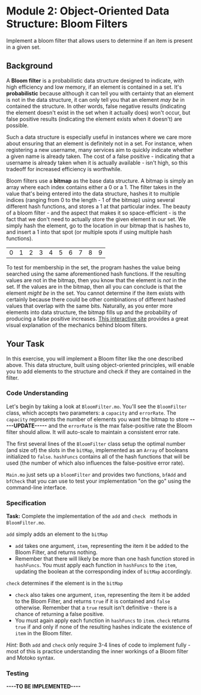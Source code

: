 # Module 2: Object-Oriented Data Structure: Bloom Filters

Implement a bloom filter that allows users to determine if an item is present in a given set.

## Background

A **Bloom filter** is a probabilistic data structure designed to indicate, with high efficiency and low memory, if an element is contained in a set. It's **probabilistic** because although it can tell you with certainty that an element is not in the data structure, it can only tell you that an element *may be* in contained the structure. In other words, false negative results (indicating the element doesn't exist in the set when it actually does) won't occur, but false positive results (indicating the element exists when it doesn't) are possible. 

Such a data structure is especially useful in instances where we care more about ensuring that an element is definitely not in a set. For instance, when registering a new username, many services aim to quickly indicate whether a given name is already taken.  The cost of a false positive - indicating that a username is already taken when it is actually available - isn't high, so this tradeoff for increased efficiency is worthwhile.

Bloom filters use a **bitmap** as the base data structure. A bitmap is simply an array where each index contains either a 0 or a 1. The filter takes in the value that's being entered into the data structure, hashes it to multiple indices (ranging from 0 to the length - 1 of the bitmap) using several different hash functions, and stores a 1 at that particular index. The beauty of a bloom filter - and the aspect that makes it so space-efficient - is the fact that we don't need to actually store the given element in our set. We simply hash the element, go to the location in our bitmap that is hashes to, and insert a 1 into that spot (or multiple spots if using multiple hash functions).

|      |      |      |      |      |      |      |      |      |      |
| ---- | ---- | ---- | ---- | ---- | ---- | ---- | ---- | ---- | ---- |
| 0    | 1    | 2    | 3    | 4    | 5    | 6    | 7    | 8    | 9    |

To test for membership in the set, the program hashes the value being searched using the same aforementioned hash functions. If the resulting values are not in the bitmap, then you know that the element is *not* in the set. If the values are in the bitmap, then all you can conclude is that the element *might be* in the set. You cannot determine if the item exists with certainly because there could be other combinations of different hashed values that overlap with the same bits. Naturally, as you enter more elements into data structure, the bitmap fills up and the probability of producing a false positive increases. [This interactive site](https://llimllib.github.io/bloomfilter-tutorial/) provides a great visual explanation of the mechanics behind bloom filters. 

## Your Task

In this exercise, you will implement a Bloom filter like the one described above. This data structure, built using object-oriented principles, will enable you to add elements to the structure and check if they are contained in the filter.

### Code Understanding

Let's begin by taking a look at `BloomFilter.mo`. You'll see the `BloomFilter` class, which accepts two parameters: a `capacity` and `errorRate`. The `capacity` represents the number of elements you want the bitmap to store **-----UPDATE-----** and the `errorRate` is the max false-positive rate the Bloom filter should allow. It will auto-scale to maintain a consistent error rate. 

The first several lines of the `BloomFilter` class setup the optimal number (and size of) the slots in the `bitMap`, implemented as an `Array` of booleans initialized to `false`. `hashFuncs` contains all of the hash functions that will be used (the number of which also influences the false-positive error rate).

`Main.mo` just sets up a `bloomFilter` and provides two functions, `bfAdd` and `bfCheck` that you can use to test your implementation "on the go" using the command-line interface.

### Specification

**Task:** Complete the implementation of the `add` and `check ` methods in `BloomFilter.mo`.

`add` simply adds an element to the `bitMap`

* `add` takes one argument, `item`, representing the item it be added to the Bloom Filter, and returns nothing.
* Remember that there will likely be more than one hash function stored in `hashFuncs`. You must apply each function in `hashFuncs` to the `item`, updating the boolean at the corresponding index of `bitMap` accordingly.

`check` determines if the element is in the `bitMap`

* `check` also takes one argument, `item`, representing the item it be added to the Bloom Filter, and returns `true` if it is contained and `false` otherwise. Remember that a `true` result isn't definitive - there is a chance of returning a false positive.
* You must again apply each function in `hashFuncs` to `item`. `check` returns `true` if and only if none of the resulting hashes indicate the existence of `item` in the Bloom filter.

*Hint:* Both `add` and `check` only require 3-4 lines of code to implement fully - most of this is practice understanding the inner workings of a Bloom filter and Motoko syntax. 

### Testing

**----TO BE IMPLEMENTED----**